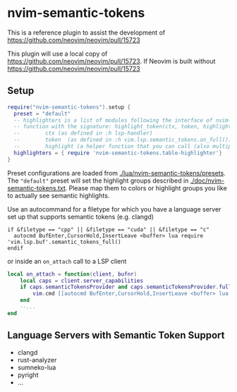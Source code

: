 # nvim-semantic-tokens

This is a reference plugin to assist the development of https://github.com/neovim/neovim/pull/15723

This plugin will use a local copy of https://github.com/neovim/neovim/pull/15723.
If Neovim is built without https://github.com/neovim/neovim/pull/15723

## Setup

```lua
require("nvim-semantic-tokens").setup {
  preset = "default"
  -- highlighters is a list of modules following the interface of nvim-semantic-tokens.table-highlighter or 
  -- function with the signature: highlight_token(ctx, token, highlight) where 
  --        ctx (as defined in :h lsp-handler)
  --        token  (as defined in :h vim.lsp.semantic_tokens.on_full())
  --        highlight (a helper function that you can call (also multiple times) with the determined highlight group(s) as the only parameter)
  highlighters = { require 'nvim-semantic-tokens.table-highlighter'}
}
```

Preset configurations are loaded from [./lua/nvim-semantic-tokens/presets](./lua/nvim-semantic-tokens/presets).
The `"default"` preset will set the highlight groups described in [./doc/nvim-semantic-tokens.txt](./doc/nvim-semantic-tokens.txt).
Please map them to colors or highlight groups you like to actually see semantic highlights.

Use an autocommand for a filetype for which you have a language server set up that supports semantic tokens (e.g. clangd)

```vim
if &filetype == "cpp" || &filetype == "cuda" || &filetype == "c"
  autocmd BufEnter,CursorHold,InsertLeave <buffer> lua require 'vim.lsp.buf'.semantic_tokens_full()
endif
```

or inside an `on_attach` call to a LSP client

```lua
local on_attach = function(client, bufnr)
    local caps = client.server_capabilities
    if caps.semanticTokensProvider and caps.semanticTokensProvider.full then
        vim.cmd [[autocmd BufEnter,CursorHold,InsertLeave <buffer> lua vim.lsp.buf.semantic_tokens_full()]]
    end
    --...
end
```

## Language Servers with Semantic Token Support

- clangd
- rust-analyzer
- sumneko-lua
- pyright
- ...
